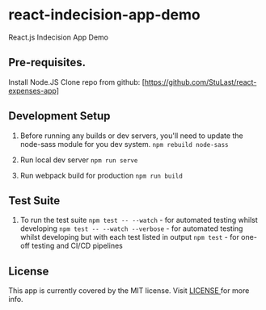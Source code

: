 # react-indecision-app-demo
React.js Indecision App Demo

##  Pre-requisites.

Install Node.JS
Clone repo from github:  [https://github.com/StuLast/react-expenses-app]

##  Development Setup
1.  Before running any builds or dev servers, you'll need to update the node-sass module for you dev system.
```npm rebuild node-sass```

2. Run local dev server
```npm run serve```

3. Run webpack build for production
```npm run build```

##  Test Suite

1.  To run the test suite
```npm test -- --watch``` - for automated testing whilst developing
```npm test -- --watch --verbose``` - for automated testing whilst developing but with each test listed in output
```npm test``` - for one-off testing and CI/CD pipelines

## License

This app is currently covered by the MIT license.  Visit <a href="/LICENSE"> LICENSE </a> for more info.
